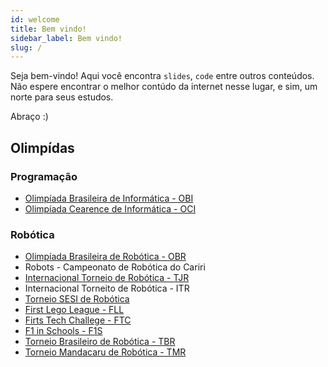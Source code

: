```yaml
---
id: welcome
title: Bem vindo!
sidebar_label: Bem vindo!
slug: /
---
```


Seja bem-vindo!
Aqui você encontra ```slides```, ```code``` entre outros conteúdos.
Não espere encontrar o melhor contúdo da internet nesse lugar, e sim, um norte para seus estudos.

Abraço :)

## Olimpídas

### Programação

- [Olimpíada Brasileira de Informática - OBI](https://olimpiada.ic.unicamp.br/)
- [Olimpíada Cearence de Informática - OCI](https://www.oci.org.br/)

### Robótica

- [Olimpíada Brasileira de Robótica - OBR](http://www.obr.org.br/)
- Robots - Campeonato de Robótica do Cariri
- [Internacional Torneio de Robótica - TJR](https://torneiojrobotica.com/)
- Internacional Torneito de Robótica - ITR
- [Torneio SESI de Robótica](http://www.portaldaindustria.com.br/sesi/canais/torneio-de-robotica/)
- [First Lego League - FLL](http://www.portaldaindustria.com.br/sesi/canais/torneio-de-robotica/first-lego-league-brasil/)
- [Firts Tech Challege - FTC](http://www.portaldaindustria.com.br/sesi/canais/torneio-de-robotica/first-tech-challenge-brasil/)
- [F1 in Schools - F1S](http://www.portaldaindustria.com.br/sesi/canais/torneio-de-robotica/f1-in-schools/)
- [Torneio Brasileiro de Robótica - TBR](https://www.torneiobrasilderobotica.com.br/)
- [Torneio Mandacaru de Robótica - TMR](https://www.even3.com.br/torneiomandacaru2020/)